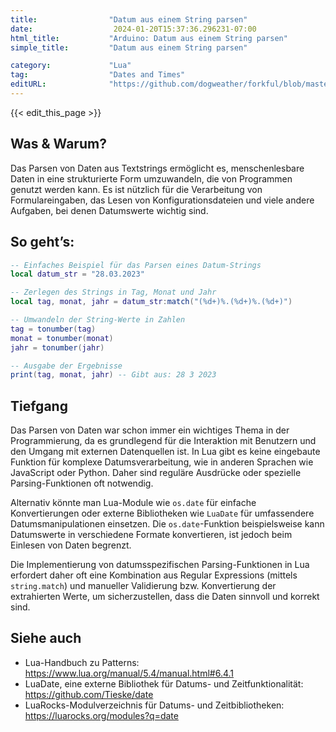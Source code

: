 ```yaml
---
title:                "Datum aus einem String parsen"
date:                  2024-01-20T15:37:36.296231-07:00
html_title:           "Arduino: Datum aus einem String parsen"
simple_title:         "Datum aus einem String parsen"

category:             "Lua"
tag:                  "Dates and Times"
editURL:              "https://github.com/dogweather/forkful/blob/master/content/de/lua/parsing-a-date-from-a-string.md"
---
```


{{< edit_this_page >}}

## Was & Warum?
Das Parsen von Daten aus Textstrings ermöglicht es, menschenlesbare Daten in eine strukturierte Form umzuwandeln, die von Programmen genutzt werden kann. Es ist nützlich für die Verarbeitung von Formulareingaben, das Lesen von Konfigurationsdateien und viele andere Aufgaben, bei denen Datumswerte wichtig sind.

## So geht’s:
```Lua
-- Einfaches Beispiel für das Parsen eines Datum-Strings
local datum_str = "28.03.2023"

-- Zerlegen des Strings in Tag, Monat und Jahr
local tag, monat, jahr = datum_str:match("(%d+)%.(%d+)%.(%d+)")

-- Umwandeln der String-Werte in Zahlen
tag = tonumber(tag)
monat = tonumber(monat)
jahr = tonumber(jahr)

-- Ausgabe der Ergebnisse
print(tag, monat, jahr) -- Gibt aus: 28 3 2023
```

## Tiefgang
Das Parsen von Daten war schon immer ein wichtiges Thema in der Programmierung, da es grundlegend für die Interaktion mit Benutzern und den Umgang mit externen Datenquellen ist. In Lua gibt es keine eingebaute Funktion für komplexe Datumsverarbeitung, wie in anderen Sprachen wie JavaScript oder Python. Daher sind reguläre Ausdrücke oder spezielle Parsing-Funktionen oft notwendig.

Alternativ könnte man Lua-Module wie `os.date` für einfache Konvertierungen oder externe Bibliotheken wie `LuaDate` für umfassendere Datumsmanipulationen einsetzen. Die `os.date`-Funktion beispielsweise kann Datumswerte in verschiedene Formate konvertieren, ist jedoch beim Einlesen von Daten begrenzt.

Die Implementierung von datumsspezifischen Parsing-Funktionen in Lua erfordert daher oft eine Kombination aus Regular Expressions (mittels `string.match`) und manueller Validierung bzw. Konvertierung der extrahierten Werte, um sicherzustellen, dass die Daten sinnvoll und korrekt sind.

## Siehe auch
- Lua-Handbuch zu Patterns: https://www.lua.org/manual/5.4/manual.html#6.4.1
- LuaDate, eine externe Bibliothek für Datums- und Zeitfunktionalität: https://github.com/Tieske/date
- LuaRocks-Modulverzeichnis für Datums- und Zeitbibliotheken: https://luarocks.org/modules?q=date
